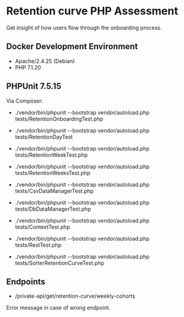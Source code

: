 # Retention curve PHP Assessment
Get insight of how users flow through the onboarding process.

## Docker Development Environment
* Apache/2.4.25 (Debian)
* PHP 7.1.20

## PHPUnit 7.5.15
Via Composer:
* ./vendor/bin/phpunit --bootstrap vendor/autoload.php tests/RetentionOnboardingTest.php
* ./vendor/bin/phpunit --bootstrap vendor/autoload.php tests/RetentionDayTest
* ./vendor/bin/phpunit --bootstrap vendor/autoload.php tests/RetentionWeekTest.php
* ./vendor/bin/phpunit --bootstrap vendor/autoload.php tests/RetentionWeeksTest.php

* ./vendor/bin/phpunit --bootstrap vendor/autoload.php tests/CsvDataManagerTest.php
* ./vendor/bin/phpunit --bootstrap vendor/autoload.php tests/DbDataManagerTest.php
* ./vendor/bin/phpunit --bootstrap vendor/autoload.php tests/ContextTest.php

* ./vendor/bin/phpunit --bootstrap vendor/autoload.php tests/RestTest.php
* ./vendor/bin/phpunit --bootstrap vendor/autoload.php tests/SorterRetentionCurveTest.php


## Endpoints
* /private-api/get/retention-curve/weekly-cohorts

Error message in case of wrong endpoint.